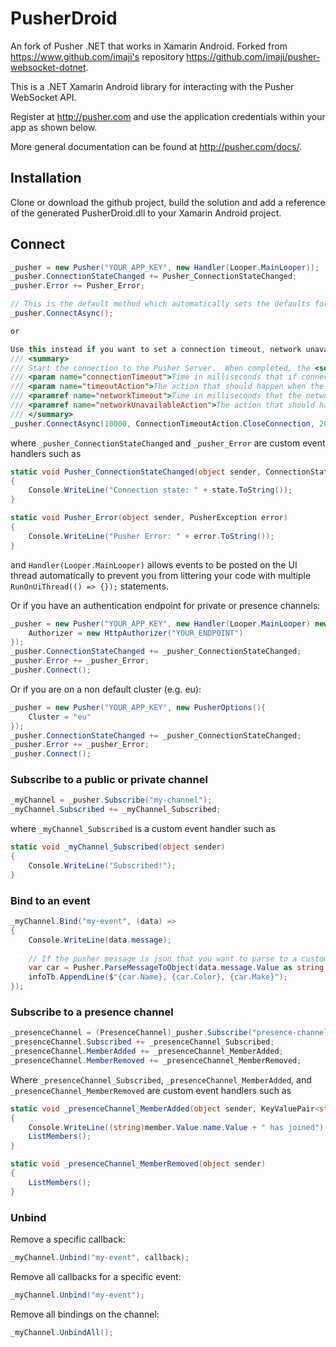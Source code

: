 # PusherDroid
An fork of Pusher .NET that works in Xamarin Android. Forked from https://www.github.com/imaji's repository https://github.com/imaji/pusher-websocket-dotnet.

This is a .NET Xamarin Android library for interacting with the Pusher WebSocket API.

Register at http://pusher.com and use the application credentials within your app as shown below.

More general documentation can be found at http://pusher.com/docs/.

## Installation

Clone or download the github project, build the solution and add a reference of the generated PusherDroid.dll to your Xamarin Android project.

## Connect

```cs
_pusher = new Pusher("YOUR_APP_KEY", new Handler(Looper.MainLooper));
_pusher.ConnectionStateChanged += Pusher_ConnectionStateChanged;
_pusher.Error += Pusher_Error;

// This is the default method which automatically sets the defaults for the its parameters -> (-1, TimeoutAction.Ignore)
_pusher.ConnectAsync(); 

or

Use this instead if you want to set a connection timeout, network unavailability timeout, connection timeout action, or network unavailable action.
/// <summary>
/// Start the connection to the Pusher Server.  When completed, the <see cref="Connected"/> event will fire.
/// <param name="connectionTimeout">Time in milliseconds that if connection isn't established should timeout. Recommended is 10000ms.</param>
/// <param name="timeoutAction">The action that should happen when the connection times out.</param>
/// <paramref name="networkTimeout">Time in milliseconds that the network availability checker should repeatedly check for network availability. Recommended is 20000ms.</paramref>
/// <paramref name="networkUnavailableAction">The action that should happen when when the network is unavailable.</paramref>
/// </summary>
_pusher.ConnectAsync(10000, ConnectionTimeoutAction.CloseConnection, 20000, NetworkUnavailableAction.CloseConnection); 
```

where `_pusher_ConnectionStateChanged` and `_pusher_Error` are custom event handlers such as

```cs
static void Pusher_ConnectionStateChanged(object sender, ConnectionState state)
{
    Console.WriteLine("Connection state: " + state.ToString());
}

static void Pusher_Error(object sender, PusherException error)
{
    Console.WriteLine("Pusher Error: " + error.ToString());
}
```
and `Handler(Looper.MainLooper)` allows events to be posted on the UI thread automatically to prevent you from littering your code with multiple `RunOnUiThread(() => {});` statements.

Or if you have an authentication endpoint for private or presence channels:

```cs
_pusher = new Pusher("YOUR_APP_KEY", new Handler(Looper.MainLooper) new PusherOptions(){
    Authorizer = new HttpAuthorizer("YOUR_ENDPOINT")
});
_pusher.ConnectionStateChanged += _pusher_ConnectionStateChanged;
_pusher.Error += _pusher_Error;
_pusher.Connect();
```

Or if you are on a non default cluster (e.g. eu):

```cs
_pusher = new Pusher("YOUR_APP_KEY", new PusherOptions(){
    Cluster = "eu"
});
_pusher.ConnectionStateChanged += _pusher_ConnectionStateChanged;
_pusher.Error += _pusher_Error;
_pusher.Connect();
```

### Subscribe to a public or private channel

```cs
_myChannel = _pusher.Subscribe("my-channel");
_myChannel.Subscribed += _myChannel_Subscribed;
```
where `_myChannel_Subscribed` is a custom event handler such as

```cs
static void _myChannel_Subscribed(object sender)
{
    Console.WriteLine("Subscribed!");
}
```

### Bind to an event

```cs
_myChannel.Bind("my-event", (data) =>
{
    Console.WriteLine(data.message);
    
    // If the pusher message is json that you want to parse to a custom C# object in this case my `Car` class.
    var car = Pusher.ParseMessageToObject(data.message.Value as string, new Car());
    infoTb.AppendLine($"{car.Name}, {car.Color}, {car.Make}");
});
```

### Subscribe to a presence channel

```cs
_presenceChannel = (PresenceChannel)_pusher.Subscribe("presence-channel");
_presenceChannel.Subscribed += _presenceChannel_Subscribed;
_presenceChannel.MemberAdded += _presenceChannel_MemberAdded;
_presenceChannel.MemberRemoved += _presenceChannel_MemberRemoved;
```

Where `_presenceChannel_Subscribed`, `_presenceChannel_MemberAdded`, and `_presenceChannel_MemberRemoved` are custom event handlers such as

```cs
static void _presenceChannel_MemberAdded(object sender, KeyValuePair<string, dynamic> member)
{
    Console.WriteLine((string)member.Value.name.Value + " has joined");
    ListMembers();
}

static void _presenceChannel_MemberRemoved(object sender)
{
    ListMembers();
}
```

### Unbind

Remove a specific callback:

```cs
_myChannel.Unbind("my-event", callback);
```

Remove all callbacks for a specific event:

```cs
_myChannel.Unbind("my-event");
```

Remove all bindings on the channel:

```cs
_myChannel.UnbindAll();
```

